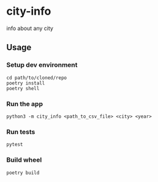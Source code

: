 # city-info

info about any city

## Usage

### Setup dev environment

```shell
cd path/to/cloned/repo
poetry install
poetry shell
```

### Run the app

```shell
python3 -m city_info <path_to_csv_file> <city> <year>
```

### Run tests

```shell
pytest
```

### Build wheel

```shell
poetry build
```
